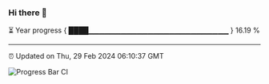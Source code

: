 ### Hi there 👋

⏳ Year progress { ████▁▁▁▁▁▁▁▁▁▁▁▁▁▁▁▁▁▁▁▁▁▁▁▁▁▁ } 16.19 %

---

⏰ Updated on Thu, 29 Feb 2024 06:10:37 GMT

![Progress Bar CI](https://github.com/Shyam-Makwana/GitHub-Actions-Demo/workflows/Progress%20Bar%20CI/badge.svg)
